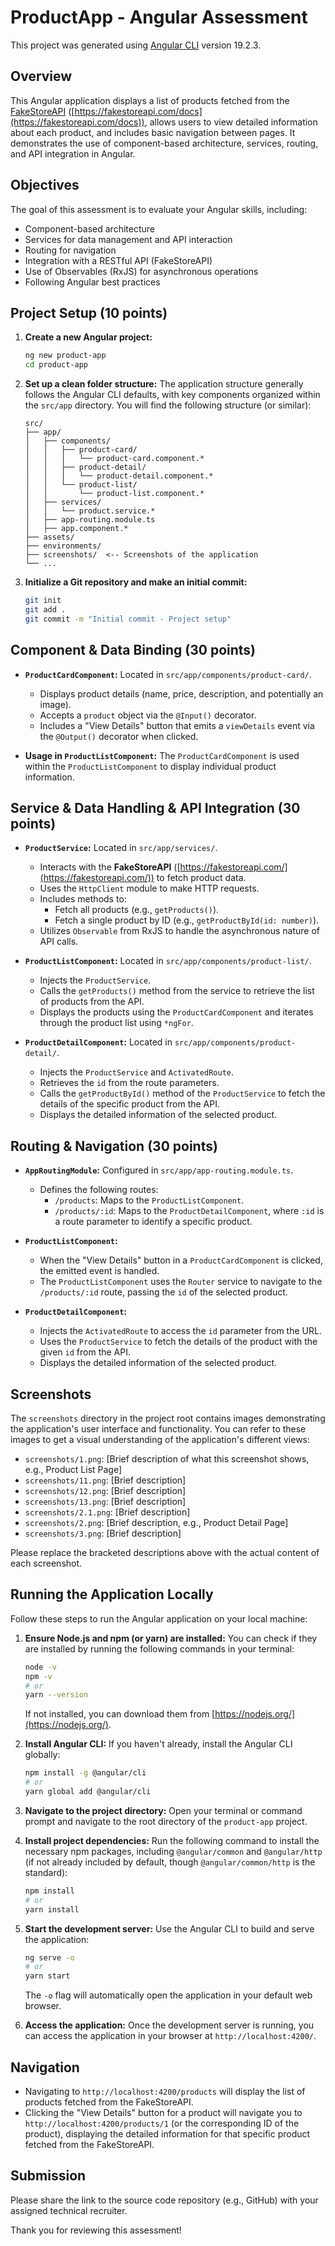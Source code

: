 # ProductApp - Angular Assessment

This project was generated using [Angular CLI](https://github.com/angular/angular-cli) version 19.2.3.

## Overview

This Angular application displays a list of products fetched from the [FakeStoreAPI](https://fakestoreapi.com/) ([https://fakestoreapi.com/docs](https://fakestoreapi.com/docs)), allows users to view detailed information about each product, and includes basic navigation between pages. It demonstrates the use of component-based architecture, services, routing, and API integration in Angular.

## Objectives

The goal of this assessment is to evaluate your Angular skills, including:

* Component-based architecture
* Services for data management and API interaction
* Routing for navigation
* Integration with a RESTful API (FakeStoreAPI)
* Use of Observables (RxJS) for asynchronous operations
* Following Angular best practices

## Project Setup (10 points)

1.  **Create a new Angular project:**
    ```bash
    ng new product-app
    cd product-app
    ```

2.  **Set up a clean folder structure:**
    The application structure generally follows the Angular CLI defaults, with key components organized within the `src/app` directory. You will find the following structure (or similar):
    ```
    src/
    ├── app/
    │   ├── components/
    │   │   ├── product-card/
    │   │   │   └── product-card.component.*
    │   │   ├── product-detail/
    │   │   │   └── product-detail.component.*
    │   │   └── product-list/
    │   │       └── product-list.component.*
    │   ├── services/
    │   │   └── product.service.*
    │   ├── app-routing.module.ts
    │   ├── app.component.*
    ├── assets/
    ├── environments/
    ├── screenshots/  <-- Screenshots of the application
    └── ...
    ```

3.  **Initialize a Git repository and make an initial commit:**
    ```bash
    git init
    git add .
    git commit -m "Initial commit - Project setup"
    ```

## Component & Data Binding (30 points)

* **`ProductCardComponent`:** Located in `src/app/components/product-card/`.
    * Displays product details (name, price, description, and potentially an image).
    * Accepts a `product` object via the `@Input()` decorator.
    * Includes a "View Details" button that emits a `viewDetails` event via the `@Output()` decorator when clicked.

* **Usage in `ProductListComponent`:** The `ProductCardComponent` is used within the `ProductListComponent` to display individual product information.

## Service & Data Handling & API Integration (30 points)

* **`ProductService`:** Located in `src/app/services/`.
    * Interacts with the **FakeStoreAPI** ([https://fakestoreapi.com/](https://fakestoreapi.com/)) to fetch product data.
    * Uses the `HttpClient` module to make HTTP requests.
    * Includes methods to:
        * Fetch all products (e.g., `getProducts()`).
        * Fetch a single product by ID (e.g., `getProductById(id: number)`).
    * Utilizes `Observable` from RxJS to handle the asynchronous nature of API calls.

* **`ProductListComponent`:** Located in `src/app/components/product-list/`.
    * Injects the `ProductService`.
    * Calls the `getProducts()` method from the service to retrieve the list of products from the API.
    * Displays the products using the `ProductCardComponent` and iterates through the product list using `*ngFor`.

* **`ProductDetailComponent`:** Located in `src/app/components/product-detail/`.
    * Injects the `ProductService` and `ActivatedRoute`.
    * Retrieves the `id` from the route parameters.
    * Calls the `getProductById()` method of the `ProductService` to fetch the details of the specific product from the API.
    * Displays the detailed information of the selected product.

## Routing & Navigation (30 points)

* **`AppRoutingModule`:** Configured in `src/app/app-routing.module.ts`.
    * Defines the following routes:
        * `/products`: Maps to the `ProductListComponent`.
        * `/products/:id`: Maps to the `ProductDetailComponent`, where `:id` is a route parameter to identify a specific product.

* **`ProductListComponent`:**
    * When the "View Details" button in a `ProductCardComponent` is clicked, the emitted event is handled.
    * The `ProductListComponent` uses the `Router` service to navigate to the `/products/:id` route, passing the `id` of the selected product.

* **`ProductDetailComponent`:**
    * Injects the `ActivatedRoute` to access the `id` parameter from the URL.
    * Uses the `ProductService` to fetch the details of the product with the given `id` from the API.
    * Displays the detailed information of the selected product.

## Screenshots

The `screenshots` directory in the project root contains images demonstrating the application's user interface and functionality. You can refer to these images to get a visual understanding of the application's different views:

* `screenshots/1.png`: [Brief description of what this screenshot shows, e.g., Product List Page]
* `screenshots/11.png`: [Brief description]
* `screenshots/12.png`: [Brief description]
* `screenshots/13.png`: [Brief description]
* `screenshots/2.1.png`: [Brief description]
* `screenshots/2.png`: [Brief description, e.g., Product Detail Page]
* `screenshots/3.png`: [Brief description]

Please replace the bracketed descriptions above with the actual content of each screenshot.

## Running the Application Locally

Follow these steps to run the Angular application on your local machine:

1.  **Ensure Node.js and npm (or yarn) are installed:**
    You can check if they are installed by running the following commands in your terminal:
    ```bash
    node -v
    npm -v
    # or
    yarn --version
    ```
    If not installed, you can download them from [https://nodejs.org/](https://nodejs.org/).

2.  **Install Angular CLI:**
    If you haven't already, install the Angular CLI globally:
    ```bash
    npm install -g @angular/cli
    # or
    yarn global add @angular/cli
    ```

3.  **Navigate to the project directory:**
    Open your terminal or command prompt and navigate to the root directory of the `product-app` project.

4.  **Install project dependencies:**
    Run the following command to install the necessary npm packages, including `@angular/common` and `@angular/http` (if not already included by default, though `@angular/common/http` is the standard):
    ```bash
    npm install
    # or
    yarn install
    ```

5.  **Start the development server:**
    Use the Angular CLI to build and serve the application:
    ```bash
    ng serve -o
    # or
    yarn start
    ```
    The `-o` flag will automatically open the application in your default web browser.

6.  **Access the application:**
    Once the development server is running, you can access the application in your browser at `http://localhost:4200/`.

## Navigation

* Navigating to `http://localhost:4200/products` will display the list of products fetched from the FakeStoreAPI.
* Clicking the "View Details" button for a product will navigate you to `http://localhost:4200/products/1` (or the corresponding ID of the product), displaying the detailed information for that specific product fetched from the FakeStoreAPI.

## Submission

Please share the link to the source code repository (e.g., GitHub) with your assigned technical recruiter.

Thank you for reviewing this assessment!
